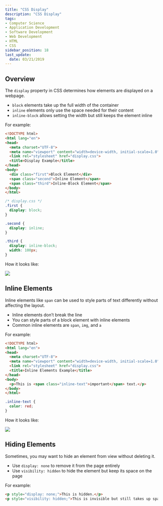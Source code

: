 ```yaml
---
title: "CSS Display"
description: "CSS Display"
tags: 
- Computer Science
- Application Development
- Software Development
- Web Development
- HTML
- CSS
sidebar_position: 18
last_update:
  date: 03/21/2019
---
```



## Overview

The `display` property in CSS determines how elements are displayed on a webpage.

- `block` elements take up the full width of the container
- `inline` elements only use the space needed for their content
- `inline-block` allows setting the width but still keeps the element inline

For example:

```html title="index.html"
<!DOCTYPE html>
<html lang="en">
<head>
  <meta charset="UTF-8">
  <meta name="viewport" content="width=device-width, initial-scale=1.0">
  <link rel="stylesheet" href="display.css">
  <title>Display Example</title>
</head>
<body>
  <div class="first">Block Element</div>
  <span class="second">Inline Element</span>
  <span class="third">Inline-Block Element</span>
</body>
</html>
```
```css title="display.css"
/* display.css */
.first {
  display: block;
}

.second {
  display: inline;
}

.third {
  display: inline-block;
  width: 100px;
}
```

How it looks like:

![](/img/docs/Screenshot-2025-03-31-004225.png)



## Inline Elements

Inline elements like `span` can be used to style parts of text differently without affecting the layout.

- Inline elements don’t break the line
- You can style parts of a block element with inline elements
- Common inline elements are `span`, `img`, and `a`

For example:

```html title="index.html"
<!DOCTYPE html>
<html lang="en">
<head>
  <meta charset="UTF-8">
  <meta name="viewport" content="width=device-width, initial-scale=1.0">
  <link rel="stylesheet" href="display.css">
  <title>Inline Elements Example</title>
</head>
<body>
  <p>This is <span class="inline-text">important</span> text.</p>
</body>
</html>
```
```css title="display.css"
.inline-text {
  color: red;
}
```

How it looks like:

![](/img/docs/Screenshot-2025-03-31-004803.png)


## Hiding Elements

Sometimes, you may want to hide an element from view without deleting it.

- Use `display: none` to remove it from the page entirely
- Use `visibility: hidden` to hide the element but keep its space on the page

For example:

```html
<p style="display: none;">This is hidden.</p>
<p style="visibility: hidden;">This is invisible but still takes up space.</p>
```